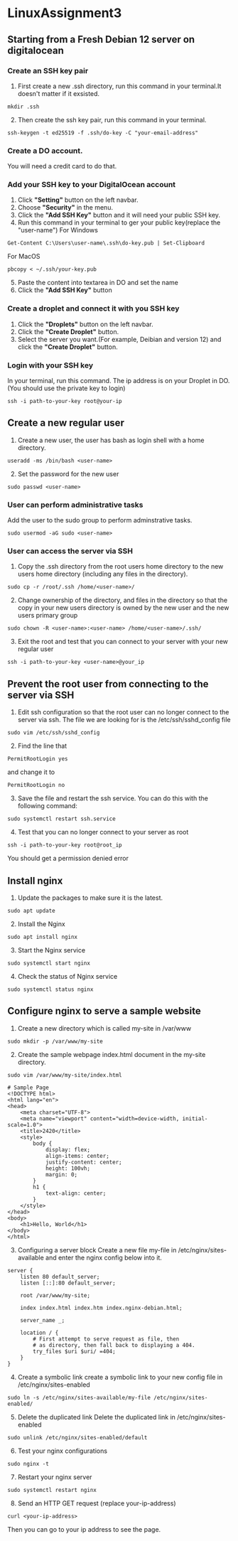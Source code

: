 # LinuxAssignment3
## Starting from a Fresh Debian 12 server on digitalocean
### Create an SSH key pair
1. First create a new .ssh directory, run this command in your terminal.It doesn't matter if it exsisted.
```
mkdir .ssh
```
2. Then create the ssh key pair, run this command in your terminal.
```
ssh-keygen -t ed25519 -f .ssh/do-key -C "your-email-address"
```
### Create a DO account. 
You will need a credit card to do that.
### Add your SSH key to your DigitalOcean account
1. Click **"Setting"** button on the left navbar.
2. Choose **"Security"** in the menu.
3. Click the **"Add SSH Key"** button and it will need your public SSH key.
4. Run this command in your terminal to ger your public key(replace the "user-name")
For Windows
```
Get-Content C:\Users\user-name\.ssh\do-key.pub | Set-Clipboard
```
For MacOS
```
pbcopy < ~/.ssh/your-key.pub
```
5. Paste the content into textarea in DO and set the name
6. Click the **"Add SSH Key"** button
### Create a droplet and connect it with you SSH key
1. Click the **"Droplets"** button on the left navbar.
2. Click the **"Create Droplet"** button.
3. Select the server you want.(For example, Deibian and version 12) and click the **"Create Droplet"** button.
### Login with your SSH key
In your terminal, run this command. The ip address is on your Droplet in DO. (You should use the private key to login)
```
ssh -i path-to-your-key root@your-ip
```
## Create a new regular user
1. Create a new user, the user has bash as login shell with a home directory.
```
useradd -ms /bin/bash <user-name>
```
2. Set the password for the new user
```
sudo passwd <user-name>
```
### User can perform administrative tasks
Add the user to the sudo group to perform adminstrative tasks.
```
sudo usermod -aG sudo <user-name>
```

### User can access the server via SSH
1. Copy the .ssh directory from the root users home directory to the new users home directory (including any files in the directory).
```
sudo cp -r /root/.ssh /home/<user-name>/
```
2. Change ownership of the directory, and files in the directory so that the copy in your new users directory is owned by the new user and the new users primary group
```
sudo chown -R <user-name>:<user-name> /home/<user-name>/.ssh/
```
3. Exit the root and test that you can connect to your server with your new regular user
```
ssh -i path-to-your-key <user-name>@your_ip
```
## Prevent the root user from connecting to the server via SSH
1. Edit ssh configuration so that the root user can no longer connect to the server via ssh. The file we are looking for is the /etc/ssh/sshd_config file
```
sudo vim /etc/ssh/sshd_config
```
2. Find the line that
```
PermitRootLogin yes
```
and change it to
```
PermitRootLogin no
```
3. Save the file and restart the ssh service. You can do this with the following command:
```
sudo systemctl restart ssh.service
```
4. Test that you can no longer connect to your server as root
```
ssh -i path-to-your-key root@root_ip
```
You should get a permission denied error
## Install nginx
1. Update the packages to make sure it is the latest.
```
sudo apt update
```
2. Install the Nginx
```
sudo apt install nginx
```
3. Start the Nginx service
```
sudo systemctl start nginx
```
4. Check the status of Nginx service
```
sudo systemctl status nginx
```
## Configure nginx to serve a sample website
1. Create a new directory which is called my-site in /var/www
```
sudo mkdir -p /var/www/my-site
```
2. Create the sample webpage index.html document in the my-site directory.
```
sudo vim /var/www/my-site/index.html
```
```
# Sample Page
<!DOCTYPE html>
<html lang="en">
<head>
    <meta charset="UTF-8">
    <meta name="viewport" content="width=device-width, initial-scale=1.0">
    <title>2420</title>
    <style>
        body {
            display: flex;
            align-items: center;
            justify-content: center;
            height: 100vh;
            margin: 0;
        }
        h1 {
            text-align: center;
        }
    </style>
</head>
<body>
    <h1>Hello, World</h1>
</body>
</html>
```
3. Configuring a server block
Create a new file my-file in /etc/nginx/sites-available and enter the nginx config below into it.
```
server {
	listen 80 default_server;
	listen [::]:80 default_server;
	
	root /var/www/my-site;
	
	index index.html index.htm index.nginx-debian.html;
	
	server_name _;
	
	location / {
		# First attempt to serve request as file, then
		# as directory, then fall back to displaying a 404.
		try_files $uri $uri/ =404;
	}
}
```
4. Create a symbolic link
create a symbolic link to your new config file in /etc/nginx/sites-enabled
```
sudo ln -s /etc/nginx/sites-available/my-file /etc/nginx/sites-enabled/
```
5. Delete the duplicated link
Delete the duplicated link in /etc/nginx/sites-enabled
```
sudo unlink /etc/nginx/sites-enabled/default
```
6. Test your nginx configurations
```
sudo nginx -t
```
7. Restart your nginx server
```
sudo systemctl restart nginx
```
8. Send an HTTP GET request (replace your-ip-address)
```
curl <your-ip-address>
```
Then you can go to your ip address to see the page.
